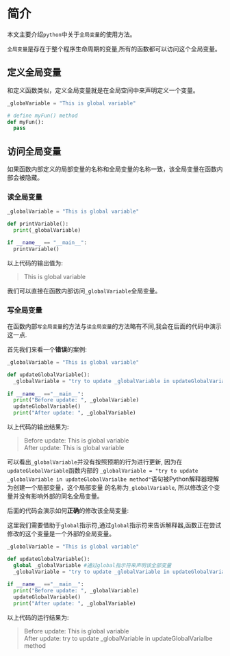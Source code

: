 # 简介

本文主要介绍`python`中关于`全局变量`的使用方法。

`全局变量`是存在于整个程序生命周期的变量,所有的函数都可以访问这个全局变量。

## 定义全局变量

和定义函数类似，定义全局变量就是在全局空间中来声明定义一个变量。

```python
_globaVariable = "This is global variable"

# define myFun() method
def myFun():
  pass
```

## 访问全局变量

如果函数内部定义的局部变量的名称和全局变量的名称一致，该全局变量在函数内部会被隐藏。

### 读全局变量

```python
_globalVariable = "This is global variable"

def printVariable():
  print(_globalVariable)

if __name__ == "__main__":
  printVariable()
```

以上代码的输出值为:

>This is global variable

我们可以直接在函数内部访问`_globalVariable`全局变量。

### 写全局变量

在函数内部`写全局变量`的方法与`读全局变量`的方法略有不同,我会在后面的代码中演示这一点.

首先我们来看一个**错误**的案例:

```python
_globalVariable = "This is global variable"

def updateGlobalVariable():
  _globalVariable = "try to update _globalVariable in updateGlobalVarialbe method"
 
if __name__ =="__main__":
  print("Before update: ", _globalVariable)
  updateGlobalVariable()
  print("After update: ", _globalVariable)
```

以上代码的输出结果为:

> Before update:  This is global variable    
> After update:  This is global variable    

可以看出`_globalVariable`并没有按照预期的行为进行更新, 因为在`updateGlobalVariable`函数内部的
`_globalVariable = "try to update _globalVariable in updateGlobalVarialbe method"`语句被Python解释器理解为创建一个局部变量，这个局部变量
的名称为`_globalVariable`, 所以修改这个变量并没有影响外部的同名全局变量。

后面的代码会演示如何**正确**的修改该全局变量:

这里我们需要借助于`global`指示符,通过`global`指示符来告诉解释器,函数正在尝试修改的这个变量是一个外部的全局变量。

```python
_globalVariable = "This is global variable"

def updateGlobalVariable():
  global _globalVariable #通过global指示符来声明该全部变量
  _globalVariable = "try to update _globalVariable in updateGlobalVarialbe method"
 
if __name__ =="__main__":
  print("Before update: ", _globalVariable)
  updateGlobalVariable()
  print("After update: ", _globalVariable)
```

以上代码的运行结果为:

> Before update:  This is global variable    
> After update:  try to update _globalVariable in updateGlobalVarialbe method    
